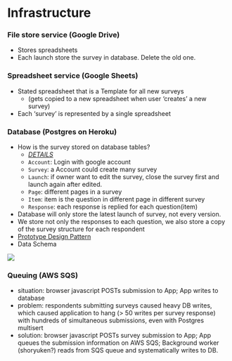 # Infrastructure

### File store service (Google Drive)

* Stores spreadsheets
* Each launch store the survey in database. Delete the old one.

### Spreadsheet service (Google Sheets)

* Stated spreadsheet that is a Template for all new surveys
  * (gets copied to a new spreadsheet when user ‘creates’ a new survey)
* Each ‘survey’ is represented by a single spreadsheet

### Database (Postgres on Heroku)

* How is the survey stored on database tables?
  * [_DETAILS_](https://app.quickdatabasediagrams.com/#/d/ksihWW)
  * `Account`: Login with google account
  * `Survey`: a Account could create many survey
  * `Launch`: if owner want to edit the survey, close the survey first and launch again after edited.
  * `Page`: different pages in a survey
  * `Item`: item is the question in different page in different survey
  * `Response`: each response is replied for each question(item)
* Database will only store the latest launch of survey, not every version.
* We store not only the responses to each question, we also store a copy of the survey structure for each respondent
* [Prototype Design Pattern](https://drive.google.com/file/d/1VCzd8p9vSyhY-vFI_tyg-KJhg5Oxs9kH/view?usp=sharing)
* Data Schema 

![](https://i.imgur.com/Kx1Kiw6.png)

### Queuing (AWS SQS)

* situation: browser javascript POSTs submission to App; App writes to database
* problem: respondents submitting surveys caused heavy DB writes, which caused application to hang (> 50 writes per survey response) with hundreds of simultaneous submissions, even with Postgres multisert
* solution: browser javascript POSTs survey submission to App; App queues the submission information on AWS SQS; Background worker (shoryuken?) reads from SQS queue and systematically writes to DB.
